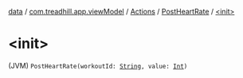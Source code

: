 [data](../../../index.md) / [com.treadhill.app.viewModel](../../index.md) / [Actions](../index.md) / [PostHeartRate](index.md) / [&lt;init&gt;](./-init-.md)

# &lt;init&gt;

(JVM) `PostHeartRate(workoutId: `[`String`](https://kotlinlang.org/api/latest/jvm/stdlib/kotlin/-string/index.html)`, value: `[`Int`](https://kotlinlang.org/api/latest/jvm/stdlib/kotlin/-int/index.html)`)`